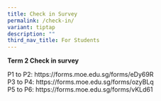 ```yaml
---
title: Check in Survey
permalink: /check-in/
variant: tiptap
description: ""
third_nav_title: For Students
---
```

<p><strong>Term 2 Check in survey</strong>
</p>
<p>P1 to P2: <a rel="noopener noreferrer nofollow" target="_blank">https://forms.moe.edu.sg/forms/eDy69R</a>
<br>P3 to P4: <a rel="noopener noreferrer nofollow" target="_blank">https://forms.moe.edu.sg/forms/ozyBLq</a>
<br>P5 to P6: <a rel="noopener noreferrer nofollow" target="_blank">https://forms.moe.edu.sg/forms/vKLd61</a>
</p>